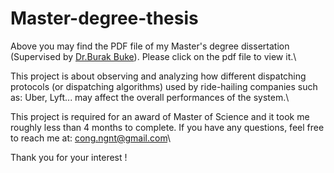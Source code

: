 # Master-degree-thesis
Above you may find the PDF file of my Master's degree dissertation (Supervised by [Dr.Burak Buke](https://www.maths.ed.ac.uk/~bbuke/bio/)). Please click on the pdf file to view it.\\

This project is about observing and analyzing how different dispatching protocols (or dispatching algorithms) used by ride-hailing companies such as: Uber, Lyft... may affect the overall performances of the system.\\

This project is required for an award of Master of Science and it took me roughly less than 4 months to complete. If you have any questions, feel free to reach me at: cong.ngnt@gmail.com\\

Thank you for your interest ! 
